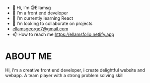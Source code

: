- 👋 Hi, I’m @Ellamsg
- 👀 I’m a front end developer
- 🌱 I’m currently learning React
- 💞️ I’m looking to collaborate on projects 
- ellamsgeorge7@gmail.com
- 📫 How to reach me https://ellamsfolio.netlify.app

# ABOUT ME
Hi, i'm a creative front end developer, i create delightful website and webapp. A team player with a strong problem solving skill 
<!---
Ellamsg/Ellamsg is a ✨ special ✨ repository because its `README.md` (this file) appears on your GitHub profile.
You can click the Preview link to take a look at your changes.
--->
